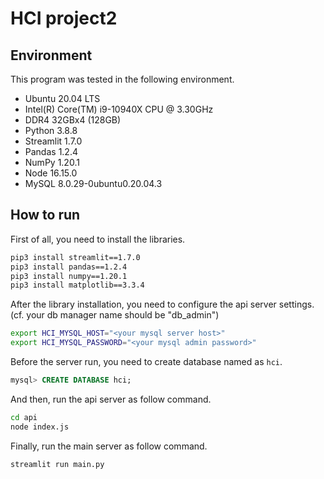 # HCI project2

## Environment

This program was tested in the following environment.

- Ubuntu 20.04 LTS
- Intel(R) Core(TM) i9-10940X CPU @ 3.30GHz
- DDR4 32GBx4 (128GB)
- Python 3.8.8
- Streamlit 1.7.0
- Pandas 1.2.4
- NumPy 1.20.1
- Node 16.15.0
- MySQL 8.0.29-0ubuntu0.20.04.3

## How to run

First of all, you need to install the libraries.
```bash
pip3 install streamlit==1.7.0
pip3 install pandas==1.2.4
pip3 install numpy==1.20.1
pip3 install matplotlib==3.3.4
```

After the library installation, you need to configure the api server settings.
(cf. your db manager name should be "db_admin")
```bash
export HCI_MYSQL_HOST="<your mysql server host>"
export HCI_MYSQL_PASSWORD="<your mysql admin password>"
```

Before the server run, you need to create database named as `hci`.
```sql
mysql> CREATE DATABASE hci;
```

And then, run the api server as follow command.
```bash
cd api
node index.js
```

Finally, run the main server as follow command.
```bash
streamlit run main.py
```
